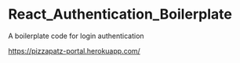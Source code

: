 # React_Authentication_Boilerplate
A boilerplate code for login authentication

https://pizzapatz-portal.herokuapp.com/
